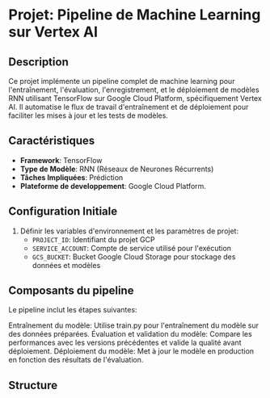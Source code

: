 # Projet: Pipeline de Machine Learning sur Vertex AI

## Description
Ce projet implémente un pipeline complet de machine learning pour l'entraînement, l'évaluation, l'enregistrement, et le déploiement de modèles RNN utilisant TensorFlow sur Google Cloud Platform, spécifiquement Vertex AI. Il automatise le flux de travail d'entraînement et de déploiement pour faciliter les mises à jour et les tests de modèles.

## Caractéristiques
- **Framework**: TensorFlow
- **Type de Modèle**: RNN (Réseaux de Neurones Récurrents)
- **Tâches Impliquées**: Prédiction
- **Plateforme de developpement**: Google Cloud Platform.

## Configuration Initiale
1. Définir les variables d'environnement et les paramètres de projet:
   - `PROJECT_ID`: Identifiant du projet GCP
   - `SERVICE_ACCOUNT`: Compte de service utilisé pour l'exécution
   - `GCS_BUCKET`: Bucket Google Cloud Storage pour stockage des données et modèles

## Composants du pipeline
Le pipeline inclut les étapes suivantes:

Entraînement du modèle:
Utilise train.py pour l'entraînement du modèle sur des données préparées.
Évaluation et validation du modèle:
Compare les performances avec les versions précédentes et valide la qualité avant déploiement.
Déploiement du modèle:
Met à jour le modèle en production en fonction des résultats de l'évaluation.

## Structure

